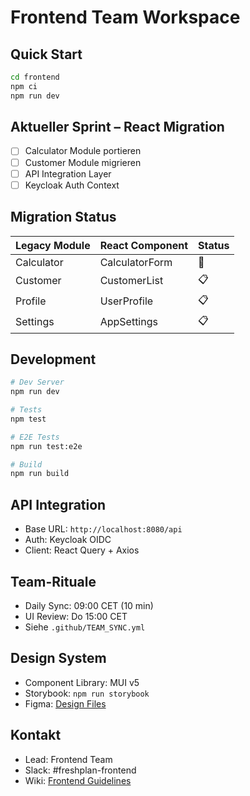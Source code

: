 # Frontend Team Workspace

## Quick Start
```bash
cd frontend
npm ci
npm run dev
```

## Aktueller Sprint – React Migration
- [ ] Calculator Module portieren
- [ ] Customer Module migrieren
- [ ] API Integration Layer
- [ ] Keycloak Auth Context

## Migration Status

| Legacy Module | React Component | Status |
|--------------|-----------------|--------|
| Calculator | CalculatorForm | 🚧 |
| Customer | CustomerList | 📋 |
| Profile | UserProfile | 📋 |
| Settings | AppSettings | 📋 |

## Development
```bash
# Dev Server
npm run dev

# Tests
npm test

# E2E Tests
npm run test:e2e

# Build
npm run build
```

## API Integration
- Base URL: `http://localhost:8080/api`
- Auth: Keycloak OIDC
- Client: React Query + Axios

## Team-Rituale
- Daily Sync: 09:00 CET (10 min)
- UI Review: Do 15:00 CET
- Siehe `.github/TEAM_SYNC.yml`

## Design System
- Component Library: MUI v5
- Storybook: `npm run storybook`
- Figma: [Design Files](link)

## Kontakt
- Lead: Frontend Team
- Slack: #freshplan-frontend
- Wiki: [Frontend Guidelines](../docs/)